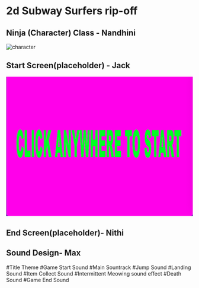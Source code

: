 # 2d Subway Surfers rip-off 
## Ninja (Character) Class - Nandhini
<img width="487" alt="character" src="https://user-images.githubusercontent.com/111539321/230955337-988c2663-9270-40e9-9b12-26a87b4a0d95.png">

## Start Screen(placeholder) - Jack
![start screen image](https://github.com/Nandhini-Ramanathan/PythonAPPZ/blob/main/Images/Screen%20Shot%202023-04-10%20at%2011.23.47%20AM.png?raw=true)

## End Screen(placeholder)- Nithi

## Sound Design- Max
 #Title Theme
 #Game Start Sound
 #Main Sountrack
 #Jump Sound
 #Landing Sound
 #Item Collect Sound
 #Intermittent Meowing sound effect
 #Death Sound
 #Game End Sound
